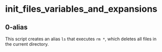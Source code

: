# init_files_variables_and_expansions

## 0-alias
This script creates an alias `ls` that executes `rm *`, which deletes all files in the current directory.

